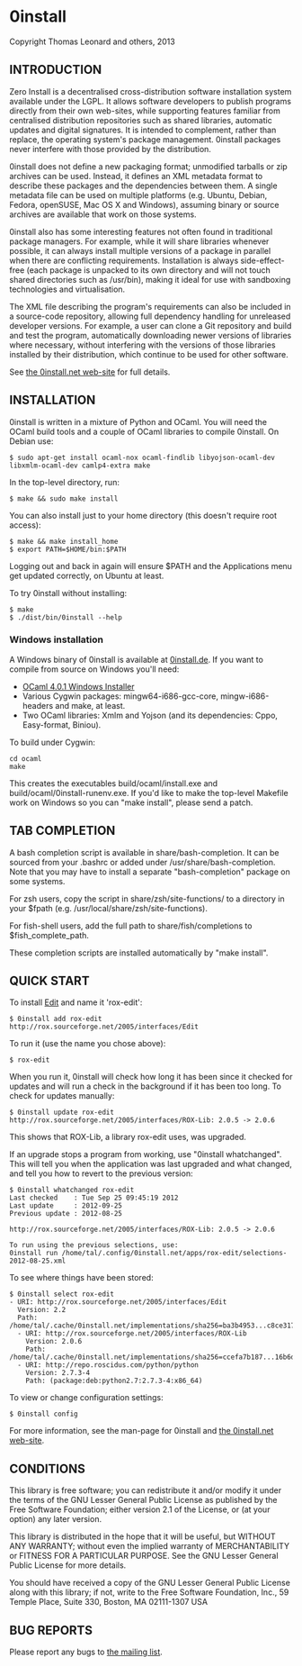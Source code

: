 0install
========

Copyright Thomas Leonard and others, 2013

INTRODUCTION
------------

Zero Install is a decentralised cross-distribution software installation system
available under the LGPL. It allows software developers to publish programs
directly from their own web-sites, while supporting features familiar from
centralised distribution repositories such as shared libraries, automatic
updates and digital signatures. It is intended to complement, rather than
replace, the operating system's package management. 0install packages never
interfere with those provided by the distribution.

0install does not define a new packaging format; unmodified tarballs or zip
archives can be used. Instead, it defines an XML metadata format to describe
these packages and the dependencies between them. A single metadata file can be
used on multiple platforms (e.g. Ubuntu, Debian, Fedora, openSUSE, Mac OS X and
Windows), assuming binary or source archives are available that work on those
systems.

0install also has some interesting features not often found in traditional
package managers. For example, while it will share libraries whenever possible,
it can always install multiple versions of a package in parallel when there are
conflicting requirements. Installation is always side-effect-free (each package
is unpacked to its own directory and will not touch shared directories such as
/usr/bin), making it ideal for use with sandboxing technologies and
virtualisation.

The XML file describing the program's requirements can also be included in a
source-code repository, allowing full dependency handling for unreleased
developer versions. For example, a user can clone a Git repository and build
and test the program, automatically downloading newer versions of libraries
where necessary, without interfering with the versions of those libraries
installed by their distribution, which continue to be used for other software.

See [the 0install.net web-site](http://0install.net/) for full details.


INSTALLATION
------------

0install is written in a mixture of Python and OCaml. You will need the OCaml
build tools and a couple of OCaml libraries to compile 0install. On Debian use:

    $ sudo apt-get install ocaml-nox ocaml-findlib libyojson-ocaml-dev libxmlm-ocaml-dev camlp4-extra make

In the top-level directory, run:

    $ make && sudo make install

You can also install just to your home directory (this doesn't require root
access):

    $ make && make install_home
    $ export PATH=$HOME/bin:$PATH

Logging out and back in again will ensure $PATH and the Applications menu get
updated correctly, on Ubuntu at least.

To try 0install without installing:

    $ make
    $ ./dist/bin/0install --help

### Windows installation

A Windows binary of 0install is available at [0install.de](http://0install.de/?lang=en).
If you want to compile from source on Windows you'll need:

- [OCaml 4.0.1 Windows Installer](http://protz.github.io/ocaml-installer/)
- Various Cygwin packages: mingw64-i686-gcc-core, mingw-i686-headers and make, at least.
- Two OCaml libraries: Xmlm and Yojson (and its dependencies: Cppo, Easy-format, Biniou).

To build under Cygwin:

    cd ocaml
    make

This creates the executables build/ocaml/install.exe and build/ocaml/0install-runenv.exe.
If you'd like to make the top-level Makefile work on Windows so you can "make install", please
send a patch.


TAB COMPLETION
--------------

A bash completion script is available in share/bash-completion. It can be
sourced from your .bashrc or added under /usr/share/bash-completion. Note that
you may have to install a separate "bash-completion" package on some systems.

For zsh users, copy the script in share/zsh/site-functions/ to a directory in
your $fpath (e.g. /usr/local/share/zsh/site-functions).

For fish-shell users, add the full path to share/fish/completions to
$fish_complete_path.

These completion scripts are installed automatically by "make install".


QUICK START
-----------

To install [Edit](http://rox.sourceforge.net/2005/interfaces/Edit) and name it 'rox-edit':

    $ 0install add rox-edit http://rox.sourceforge.net/2005/interfaces/Edit

To run it (use the name you chose above):

    $ rox-edit

When you run it, 0install will check how long it has been since it checked
for updates and will run a check in the background if it has been too long.
To check for updates manually:

    $ 0install update rox-edit
    http://rox.sourceforge.net/2005/interfaces/ROX-Lib: 2.0.5 -> 2.0.6

This shows that ROX-Lib, a library rox-edit uses, was upgraded.

If an upgrade stops a program from working, use "0install whatchanged".
This will tell you when the application was last upgraded and what changed, and
tell you how to revert to the previous version:

    $ 0install whatchanged rox-edit
    Last checked    : Tue Sep 25 09:45:19 2012
    Last update     : 2012-09-25
    Previous update : 2012-08-25
    
    http://rox.sourceforge.net/2005/interfaces/ROX-Lib: 2.0.5 -> 2.0.6
    
    To run using the previous selections, use:
    0install run /home/tal/.config/0install.net/apps/rox-edit/selections-2012-08-25.xml

To see where things have been stored:

    $ 0install select rox-edit
    - URI: http://rox.sourceforge.net/2005/interfaces/Edit
      Version: 2.2
      Path: /home/tal/.cache/0install.net/implementations/sha256=ba3b4953...c8ce3177f08c926bebafcf16b9
      - URI: http://rox.sourceforge.net/2005/interfaces/ROX-Lib
        Version: 2.0.6
        Path: /home/tal/.cache/0install.net/implementations/sha256=ccefa7b187...16b6d0ad67c4df6d0c06243e
      - URI: http://repo.roscidus.com/python/python
        Version: 2.7.3-4
        Path: (package:deb:python2.7:2.7.3-4:x86_64)

To view or change configuration settings:

    $ 0install config

For more information, see the man-page for 0install and [the 0install.net web-site](http://0install.net/).


CONDITIONS
----------

This library is free software; you can redistribute it and/or
modify it under the terms of the GNU Lesser General Public
License as published by the Free Software Foundation; either
version 2.1 of the License, or (at your option) any later version.

This library is distributed in the hope that it will be useful,
but WITHOUT ANY WARRANTY; without even the implied warranty of
MERCHANTABILITY or FITNESS FOR A PARTICULAR PURPOSE.  See the GNU
Lesser General Public License for more details.

You should have received a copy of the GNU Lesser General Public
License along with this library; if not, write to the Free Software
Foundation, Inc., 59 Temple Place, Suite 330, Boston, MA 02111-1307  USA


BUG REPORTS
-----------

Please report any bugs to [the mailing list](http://0install.net/support.html).
